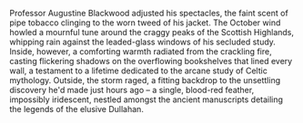 Professor Augustine Blackwood adjusted his spectacles, the faint scent of pipe tobacco clinging to the worn tweed of his jacket.  The October wind howled a mournful tune around the craggy peaks of the Scottish Highlands, whipping rain against the leaded-glass windows of his secluded study.  Inside, however, a comforting warmth radiated from the crackling fire, casting flickering shadows on the overflowing bookshelves that lined every wall, a testament to a lifetime dedicated to the arcane study of Celtic mythology.  Outside, the storm raged, a fitting backdrop to the unsettling discovery he'd made just hours ago – a single, blood-red feather, impossibly iridescent, nestled amongst the ancient manuscripts detailing the legends of the elusive Dullahan.
